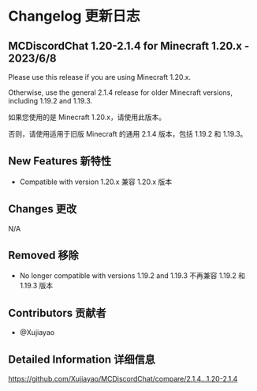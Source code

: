 # Changelog 更新日志

## MCDiscordChat 1.20-2.1.4 for Minecraft 1.20.x - 2023/6/8

Please use this release if you are using Minecraft 1.20.x.

Otherwise, use the general 2.1.4 release for older Minecraft versions, including 1.19.2 and 1.19.3.

如果您使用的是 Minecraft 1.20.x，请使用此版本。

否则，请使用适用于旧版 Minecraft 的通用 2.1.4 版本，包括 1.19.2 和 1.19.3。

## New Features 新特性

- Compatible with version 1.20.x
  兼容 1.20.x 版本

## Changes 更改

N/A

## Removed 移除

- No longer compatible with versions 1.19.2 and 1.19.3
  不再兼容 1.19.2 和 1.19.3 版本

## Contributors 贡献者

- @Xujiayao

## Detailed Information 详细信息

https://github.com/Xujiayao/MCDiscordChat/compare/2.1.4...1.20-2.1.4
